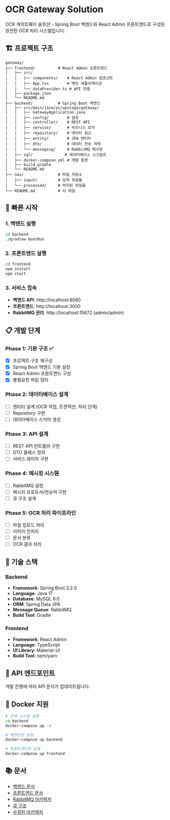 # OCR Gateway Solution

OCR 게이트웨이 솔루션 - Spring Boot 백엔드와 React Admin 프론트엔드로 구성된 완전한 OCR 처리 시스템입니다.

## 🏗️ 프로젝트 구조

```
gateway/
├── frontend/          # React Admin 프론트엔드
│   ├── src/
│   │   ├── components/    # React Admin 컴포넌트
│   │   ├── App.tsx        # 메인 애플리케이션
│   │   └── dataProvider.ts # API 연결
│   ├── package.json
│   └── README.md
├── backend/           # Spring Boot 백엔드
│   ├── src/main/java/ai/upstage/gateway/
│   │   ├── GatewayApplication.java
│   │   ├── config/        # 설정
│   │   ├── controller/    # REST API
│   │   ├── service/       # 비즈니스 로직
│   │   ├── repository/    # 데이터 접근
│   │   ├── entity/        # JPA 엔티티
│   │   ├── dto/           # 데이터 전송 객체
│   │   └── messaging/     # RabbitMQ 메시징
│   ├── sql/              # 데이터베이스 스크립트
│   ├── docker-compose.yml # 개발 환경
│   ├── build.gradle
│   └── README.md
├── nas/               # 파일 저장소
│   ├── input/         # 입력 파일들
│   └── processed/     # 처리된 파일들
└── README.md          # 이 파일
```

## 🚀 빠른 시작

### 1. 백엔드 실행

```bash
cd backend
./gradlew bootRun
```

### 2. 프론트엔드 실행

```bash
cd frontend
npm install
npm start
```

### 3. 서비스 접속

- **백엔드 API**: http://localhost:8080
- **프론트엔드**: http://localhost:3000
- **RabbitMQ 관리**: http://localhost:15672 (admin/admin)

## 📋 개발 단계

### Phase 1: 기본 구조 ✅

- [x] 프로젝트 구조 재구성
- [x] Spring Boot 백엔드 기본 설정
- [x] React Admin 프론트엔드 구성
- [x] 불필요한 파일 정리

### Phase 2: 데이터베이스 설계

- [ ] 엔티티 설계 (OCR 작업, 트랜잭션, 처리 단계)
- [ ] Repository 구현
- [ ] 데이터베이스 스키마 생성

### Phase 3: API 설계

- [ ] REST API 컨트롤러 구현
- [ ] DTO 클래스 정의
- [ ] 서비스 레이어 구현

### Phase 4: 메시징 시스템

- [ ] RabbitMQ 설정
- [ ] 메시지 프로듀서/컨슈머 구현
- [ ] 큐 구조 설계

### Phase 5: OCR 처리 파이프라인

- [ ] 파일 업로드 처리
- [ ] 이미지 전처리
- [ ] 문서 분류
- [ ] OCR 결과 처리

## 🔧 기술 스택

### Backend

- **Framework**: Spring Boot 3.2.0
- **Language**: Java 17
- **Database**: MySQL 8.0
- **ORM**: Spring Data JPA
- **Message Queue**: RabbitMQ
- **Build Tool**: Gradle

### Frontend

- **Framework**: React Admin
- **Language**: TypeScript
- **UI Library**: Material-UI
- **Build Tool**: npm/yarn

## 📝 API 엔드포인트

개발 진행에 따라 API 문서가 업데이트됩니다.

## 🐳 Docker 지원

```bash
# 전체 시스템 실행
cd backend
docker-compose up -d

# 백엔드만 실행
docker-compose up backend

# 프론트엔드만 실행
docker-compose up frontend
```

## 📚 문서

- [백엔드 문서](./backend/README.md)
- [프론트엔드 문서](./frontend/README.md)
- [RabbitMQ 아키텍처](./backend/rabbitmq-architecture-diagram.md)
- [큐 구조](./backend/rabbitmq-queue-structure.md)
- [수정된 아키텍처](./backend/corrected-architecture.md)
